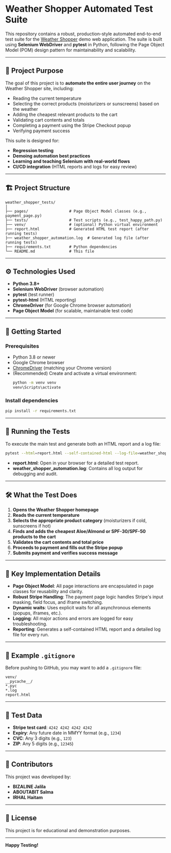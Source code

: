 # Weather Shopper Automated Test Suite

This repository contains a robust, production-style automated end-to-end test suite for the [Weather Shopper](https://weathershopper.pythonanywhere.com) demo web application. The suite is built using **Selenium WebDriver** and **pytest** in Python, following the Page Object Model (POM) design pattern for maintainability and scalability.

---

## 🚀 Project Purpose

The goal of this project is to **automate the entire user journey** on the Weather Shopper site, including:
- Reading the current temperature
- Selecting the correct products (moisturizers or sunscreens) based on the weather
- Adding the cheapest relevant products to the cart
- Validating cart contents and totals
- Completing a payment using the Stripe Checkout popup
- Verifying payment success

This suite is designed for:
- **Regression testing**
- **Demoing automation best practices**
- **Learning and teaching Selenium with real-world flows**
- **CI/CD integration** (HTML reports and logs for easy review)

---

## 🏗️ Project Structure

```
weather_shopper_tests/
│
├── pages/                  # Page Object Model classes (e.g., payment_page.py)
├── tests/                  # Test scripts (e.g., test_happy_path.py)
├── venv/                   # (optional) Python virtual environment
├── report.html             # Generated HTML test report (after running tests)
├── weather_shopper_automation.log  # Generated log file (after running tests)
├── requirements.txt        # Python dependencies
└── README.md               # This file
```

---

## ⚙️ Technologies Used

- **Python 3.8+**
- **Selenium WebDriver** (browser automation)
- **pytest** (test runner)
- **pytest-html** (HTML reporting)
- **ChromeDriver** (for Google Chrome browser automation)
- **Page Object Model** (for scalable, maintainable test code)

---

## 📝 Getting Started

### Prerequisites

- Python 3.8 or newer
- Google Chrome browser
- [ChromeDriver](https://chromedriver.chromium.org/) (matching your Chrome version)
- (Recommended) Create and activate a virtual environment:
  ```sh
  python -m venv venv
  venv\Scripts\activate
  ```

### Install dependencies

```sh
pip install -r requirements.txt
```

---

## 🧪 Running the Tests

To execute the main test and generate both an HTML report and a log file:

```sh
pytest --html=report.html --self-contained-html --log-file=weather_shopper_automation.log --log-level=INFO
```

- **report.html**: Open in your browser for a detailed test report.
- **weather_shopper_automation.log**: Contains all log output for debugging and audit.

---

## 🛠️ What the Test Does

1. **Opens the Weather Shopper homepage**
2. **Reads the current temperature**
3. **Selects the appropriate product category** (moisturizers if cold, sunscreens if hot)
4. **Finds and adds the cheapest Aloe/Almond or SPF-30/SPF-50 products to the cart**
5. **Validates the cart contents and total price**
6. **Proceeds to payment and fills out the Stripe popup**
7. **Submits payment and verifies success message**

---

## 🧩 Key Implementation Details

- **Page Object Model**: All page interactions are encapsulated in page classes for reusability and clarity.
- **Robust Stripe Handling**: The payment page logic handles Stripe's input masking, field focus, and iframe switching.
- **Dynamic waits**: Uses explicit waits for all asynchronous elements (popups, iframes, etc.).
- **Logging**: All major actions and errors are logged for easy troubleshooting.
- **Reporting**: Generates a self-contained HTML report and a detailed log file for every run.

---

## 📝 Example `.gitignore`

Before pushing to GitHub, you may want to add a `.gitignore` file:

```
venv/
__pycache__/
*.pyc
*.log
report.html
```

---

## 🧪 Test Data

- **Stripe test card**: `4242 4242 4242 4242`
- **Expiry**: Any future date in MMYY format (e.g., `1234`)
- **CVC**: Any 3 digits (e.g., `123`)
- **ZIP**: Any 5 digits (e.g., `12345`)

---

## 🤝 Contributors

This project was developed by:
- **BIZALINE Jalila**
- **ABOUTABIT Salma**
- **IRHAL Haitam**


---

## 📄 License

This project is for educational and demonstration purposes.

---

**Happy Testing!**
